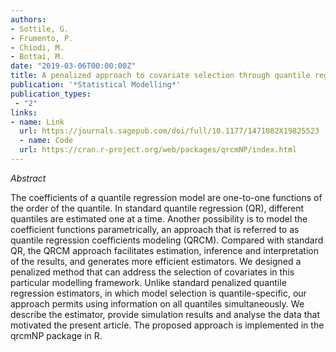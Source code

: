 ```yaml
---
authors:
- Sottile, G.
- Frumento, P.
- Chiodi, M.
- Bottai, M.
date: "2019-03-06T00:00:00Z"
title: A penalized approach to covariate selection through quantile regression coefficient models
publication: '*Statistical Modelling*'  
publication_types:
 - "2"
links:
- name: Link
  url: https://journals.sagepub.com/doi/full/10.1177/1471082X19825523
  - name: Code
  url: https://cran.r-project.org/web/packages/qrcmNP/index.html
---
```


*Abstract*

The coefficients of a quantile regression model are one-to-one functions of the order of the quantile. In standard quantile regression (QR), different quantiles are estimated one at a time. Another possibility is to model the coefficient functions parametrically, an approach that is referred to as quantile regression coefficients modeling (QRCM). Compared with standard QR, the QRCM approach facilitates estimation, inference and interpretation of the results, and generates more efficient estimators. We designed a penalized method that can address the selection of covariates in this particular modelling framework. Unlike standard penalized quantile regression estimators, in which model selection is quantile-specific, our approach permits using information on all quantiles simultaneously. We describe the estimator, provide simulation results and analyse the data that motivated the present article. The proposed approach is implemented in the qrcmNP package in R.
